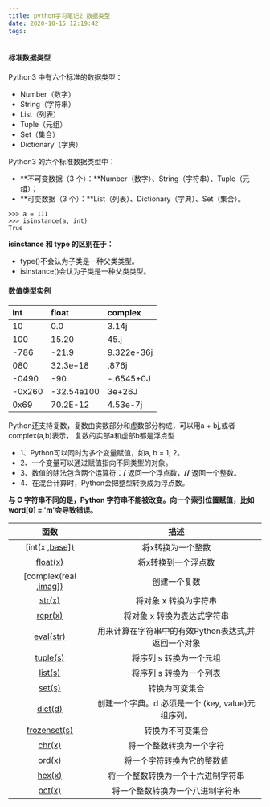 ```yaml
---
title: python学习笔记2_数据类型
date: 2020-10-15 12:19:42
tags:
---
```


#### 标准数据类型

Python3 中有六个标准的数据类型：

- Number（数字）
- String（字符串）
- List（列表）
- Tuple（元组）
- Set（集合）
- Dictionary（字典）

Python3 的六个标准数据类型中：

- **不可变数据（3 个）：**Number（数字）、String（字符串）、Tuple（元组）；
- **可变数据（3 个）：**List（列表）、Dictionary（字典）、Set（集合）。

```
>>> a = 111
>>> isinstance(a, int)
True
```

**isinstance 和 type 的区别在于：**

- type()不会认为子类是一种父类类型。
- isinstance()会认为子类是一种父类类型。

#### 数值类型实例

| int    | float      | complex    |
| :----- | :--------- | :--------- |
| 10     | 0.0        | 3.14j      |
| 100    | 15.20      | 45.j       |
| -786   | -21.9      | 9.322e-36j |
| 080    | 32.3e+18   | .876j      |
| -0490  | -90.       | -.6545+0J  |
| -0x260 | -32.54e100 | 3e+26J     |
| 0x69   | 70.2E-12   | 4.53e-7j   |

Python还支持复数，复数由实数部分和虚数部分构成，可以用a + bj,或者complex(a,b)表示， 复数的实部a和虚部b都是浮点型

- 1、Python可以同时为多个变量赋值，如a, b = 1, 2。
- 2、一个变量可以通过赋值指向不同类型的对象。
- 3、数值的除法包含两个运算符：**/** 返回一个浮点数，**//** 返回一个整数。
- 4、在混合计算时，Python会把整型转换成为浮点数。

**与 C 字符串不同的是，Python 字符串不能被改变。向一个索引位置赋值，比如word[0] = 'm'会导致错误。**

|                             函数                             |                        描述                         |
| :----------------------------------------------------------: | :-------------------------------------------------: |
| [int(x [,base\])](https://www.runoob.com/python3/python-func-int.html) |                  将x转换为一个整数                  |
| [float(x)](https://www.runoob.com/python3/python-func-float.html) |                 将x转换到一个浮点数                 |
| [complex(real [,imag\])](https://www.runoob.com/python3/python-func-complex.html) |                    创建一个复数                     |
| [str(x)](https://www.runoob.com/python3/python-func-str.html) |                将对象 x 转换为字符串                |
| [repr(x)](https://www.runoob.com/python3/python-func-repr.html) |             将对象 x 转换为表达式字符串             |
| [eval(str)](https://www.runoob.com/python3/python-func-eval.html) | 用来计算在字符串中的有效Python表达式,并返回一个对象 |
| [tuple(s)](https://www.runoob.com/python3/python3-func-tuple.html) |               将序列 s 转换为一个元组               |
| [list(s)](https://www.runoob.com/python3/python3-att-list-list.html) |               将序列 s 转换为一个列表               |
| [set(s)](https://www.runoob.com/python3/python-func-set.html) |                   转换为可变集合                    |
| [dict(d)](https://www.runoob.com/python3/python-func-dict.html) |  创建一个字典。d 必须是一个 (key, value)元组序列。  |
| [frozenset(s)](https://www.runoob.com/python3/python-func-frozenset.html) |                  转换为不可变集合                   |
| [chr(x)](https://www.runoob.com/python3/python-func-chr.html) |              将一个整数转换为一个字符               |
| [ord(x)](https://www.runoob.com/python3/python-func-ord.html) |             将一个字符转换为它的整数值              |
| [hex(x)](https://www.runoob.com/python3/python-func-hex.html) |         将一个整数转换为一个十六进制字符串          |
| [oct(x)](https://www.runoob.com/python3/python-func-oct.html) |          将一个整数转换为一个八进制字符串           |